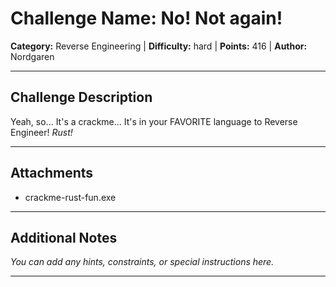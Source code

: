 # Challenge Name: No! Not again!

**Category:** Reverse Engineering | **Difficulty:** hard | **Points:** 416 | **Author:** Nordgaren

---

## Challenge Description

Yeah, so... It's a crackme... It's in your
FAVORITE
language to Reverse Engineer!
*Rust!*

---

## Attachments

- crackme-rust-fun.exe

---

## Additional Notes

*You can add any hints, constraints, or special instructions here.*

---